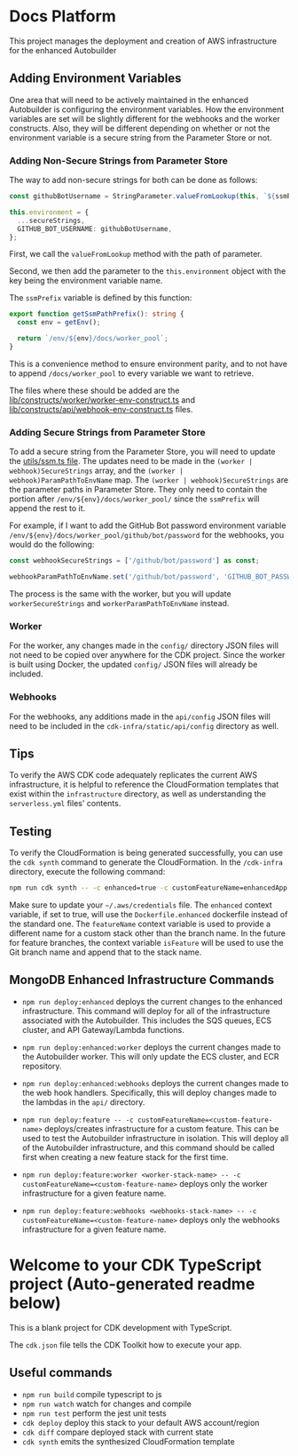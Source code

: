 # Docs Platform

This project manages the deployment and creation of AWS infrastructure for the enhanced Autobuilder

## Adding Environment Variables

One area that will need to be actively maintained in the enhanced Autobuilder is configuring the environment variables. How the environment variables are set will be slightly different for the webhooks and the worker constructs. Also, they will be different depending on whether or not the environment variable is a secure string from the Parameter Store or not.

### Adding Non-Secure Strings from Parameter Store

The way to add non-secure strings for both can be done as follows:

```ts
const githubBotUsername = StringParameter.valueFromLookup(this, `${ssmPrefix}/github/bot/username`);

this.environment = {
  ...secureStrings,
  GITHUB_BOT_USERNAME: githubBotUsername,
};
```

First, we call the `valueFromLookup` method with the path of parameter.

Second, we then add the parameter to the `this.environment` object with the key being the environment variable name.

The `ssmPrefix` variable is defined by this function:

```ts
export function getSsmPathPrefix(): string {
  const env = getEnv();

  return `/env/${env}/docs/worker_pool`;
}
```

This is a convenience method to ensure environment parity, and to not have to append `/docs/worker_pool` to every variable we want to retrieve.

The files where these should be added are the [lib/constructs/worker/worker-env-construct.ts](lib/constructs/worker/worker-env-construct.ts) and [lib/constructs/api/webhook-env-construct.ts](lib/constructs/api/webhook-env-construct.ts) files.

### Adding Secure Strings from Parameter Store

To add a secure string from the Parameter Store, you will need to update the [utils/ssm.ts file](utils/ssm.ts). The updates need to be made in the `(worker | webhook)SecureStrings` array, and the `(worker | webhook)ParamPathToEnvName` map. The `(worker | webhook)SecureStrings` are the parameter paths in Parameter Store. They only need to contain the portion after `/env/${env}/docs/worker_pool/` since the `ssmPrefix` will append the rest to it.

For example, if I want to add the GitHub Bot password environment variable `/env/${env}/docs/worker_pool/github/bot/password` for the webhooks, you would do the following:

```ts
const webhookSecureStrings = ['/github/bot/password'] as const;

webhookParamPathToEnvName.set('/github/bot/password', 'GITHUB_BOT_PASSWORD');
```

The process is the same with the worker, but you will update `workerSecureStrings` and `workerParamPathToEnvName` instead.

### Worker

For the worker, any changes made in the `config/` directory JSON files will not need to be copied over anywhere for the CDK project. Since the worker is built using Docker, the updated `config/` JSON files will already be included.

### Webhooks

For the webhooks, any additions made in the `api/config` JSON files will need to be included in the `cdk-infra/static/api/config` directory as well.

## Tips

To verify the AWS CDK code adequately replicates the current AWS infrastructure, it is helpful to reference the CloudFormation templates that exist within the `infrastructure` directory, as well as understanding the `serverless.yml` files' contents.

## Testing

To verify the CloudFormation is being generated successfully, you can use the `cdk synth` command to generate the CloudFormation. In the `/cdk-infra` directory, execute the following command:

```zsh
npm run cdk synth -- -c enhanced=true -c customFeatureName=enhancedApp > cdk.out/template.yaml
```

Make sure to update your `~/.aws/credentials` file. The `enhanced` context variable, if set to true, will use the `Dockerfile.enhanced` dockerfile instead of the standard one. The `featureName` context variable is used to provide a different name for a custom stack other than the branch name. In the future for feature branches, the context variable `isFeature` will be used to use the Git branch name and append that to the stack name.

## MongoDB Enhanced Infrastructure Commands

- `npm run deploy:enhanced` deploys the current changes to the enhanced infrastructure. This command will deploy for all of the infrastructure associated with the Autobuilder. This includes the SQS queues, ECS cluster, and API Gateway/Lambda functions.
- `npm run deploy:enhanced:worker` deploys the current changes made to the Autobuilder worker. This will only update the ECS cluster, and ECR repository.
- `npm run deploy:enhanced:webhooks` deploys the current changes made to the web hook handlers. Specifically, this will deploy changes made to the lambdas in the `api/` directory.
- `npm run deploy:feature -- -c customFeatureName=<custom-feature-name>` deploys/creates infrastructure for a custom feature. This can be used to test the Autobuilder infrastructure in isolation. This will deploy all of the Autobuilder infrastructure, and this command should be called first when creating a new feature stack for the first time.

- `npm run deploy:feature:worker <worker-stack-name> -- -c customFeatureName=<custom-feature-name>` deploys only the worker infrastructure for a given feature name.
- `npm run deploy:feature:webhooks <webhooks-stack-name> -- -c customFeatureName=<custom-feature-name>` deploys only the webhooks infrastructure for a given feature name.

# Welcome to your CDK TypeScript project (Auto-generated readme below)

This is a blank project for CDK development with TypeScript.

The `cdk.json` file tells the CDK Toolkit how to execute your app.

## Useful commands

- `npm run build` compile typescript to js
- `npm run watch` watch for changes and compile
- `npm run test` perform the jest unit tests
- `cdk deploy` deploy this stack to your default AWS account/region
- `cdk diff` compare deployed stack with current state
- `cdk synth` emits the synthesized CloudFormation template
